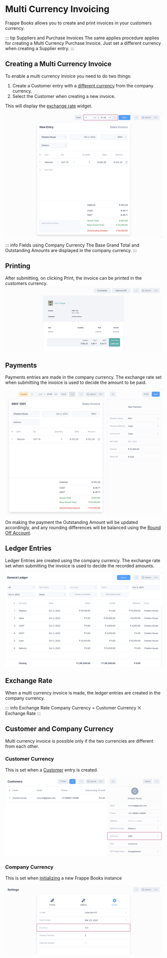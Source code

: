 # Multi Currency Invoicing

Frappe Books allows you to create and print invoices in your customers currency.

::: tip Suppliers and Purchase Invoices
The same applies procedure applies for creating a Multi Currency Purchase
Invoice. Just set a different currency when creating a Supplier entry.
:::

## Creating a Multi Currency Invoice

To enable a multi currency invoice you need to do two things:

1. Create a Customer entry with a [different currency](/transactions/multi-currency-invoicing#customer-and-company-currency) from the company currency.
2. Select the Customer when creating a new invoice.

This will display the [exchange rate](/transactions/multi-currency-invoicing#exchange-rate) widget.

![Multi Currency Invoicing](./images/multicurrency-invoice.png)

::: info Fields using Company Currency
The Base Grand Total and Outstanding Amounts are displayed in the company currency.
:::

## Printing

After submitting, on clicking Print, the invoice can be printed in the customers currency.
![Multi Currency Invoice Printing](./images/multi-currency-print.png)

## Payments

Payments entries are made in the company currency. The exchange rate set when
submitting the invoice is used to decide the amount to be paid.

![Multi Currency Payment](./images/multi-currency-payments.png)

On making the payment the Outstanding Amount will be updated accordingly, and any
rounding differences will be balanced using the [Round Off Account](/miscellaneous/settings#general-settings).

## Ledger Entries

Ledger Entries are created using the company currency. The exchange rate set
when submitting the invoice is used to decide the recorded amounts.

![Multi Currency Ledger Entries](./images/multi-currency-ledger-entries.png)

## Exchange Rate

When a multi currency invoice is made, the ledger entries are created in the
company currency.

::: info Exchange Rate
Company Currency = Customer Currency ⨉ Exchange Rate
:::

## Customer and Company Currency

Multi currency invoice is possible only if the two currencies are different from
each other.

### Customer Currency

This is set when a [Customer](/entries/party) entry is created.

![Customer Currency](./images/customer-currency.png)

### Company Currency

This is set when [initializing](/setting-up/getting-started) a new Frappe Books instance

![Company Currency](./images/company-currency.png)
